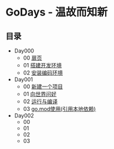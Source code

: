 # GoDays - 温故而知新

## 目录

- Day000
    - 00 [扉页](src/day000/00%20扉页/)
    - 01 [搭建开发环境](src/day000/01%20搭建开发环境/)
    - 02 [安装编码环境](src/day000/02%20安装编码环境)
- Day001
    - 00 [新建一个项目](src/day001/00%20新建一个项目/)
    - 01 [向世界问好](src/day001/01%20向世界问好/)
    - 02 [运行与编译](src/day001/02%20运行与编译/)
    - 03 [go.mod使用(引用本地依赖)](src/day001/03%20go.mod使用(引用本地依赖)/)
- Day002
    - 00
    - 01
    - 02
    - 03 

